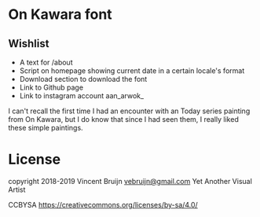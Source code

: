 # On Kawara font

## Wishlist

* A text for /about
* Script on homepage showing current date in a certain locale's format
* Download section to download the font
* Link to Github page
* Link to instagram account aan_arwok_

I can't recall the first time I had an encounter with an Today series painting from On Kawara, but I do know that since I had seen them, I really liked these simple paintings.

# License
copyright 2018-2019 Vincent Bruijn <vebruijn@gmail.com> Yet Another Visual Artist

CCBYSA
https://creativecommons.org/licenses/by-sa/4.0/

